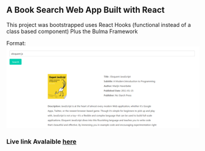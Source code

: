 ## A Book Search Web App Built with React

This project was bootstrapped uses React Hooks (functional instead of a class based component) Plus the Bulma Framework

Format: ![Book Search Web App](https://raw.githubusercontent.com/okeken/book-search/master/public/Book%20Search.png)

### Live link Avalaible [here](https://oke-book-search.herokuapp.com/)
